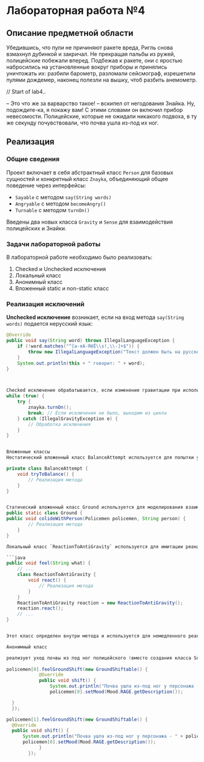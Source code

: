 # Лабораторная работа №4

## Описание предметной области

Убедившись, что пули не причиняют ракете вреда, Ригль снова взмахнул дубинкой и закричал. Не прекращая пальбы из ружей, полицейские побежали вперед. Подбежав к ракете, они с яростью набросились на установленные вокруг приборы и принялись уничтожать их: разбили барометр, разломали сейсмограф, изрешетили пулями дождемер, наконец полезли на вышку, чтоб разбить анемометр.

// Start of lab4..

– Это что же за варварство такое! – вскипел от негодования Знайка. Ну, подождите-ка, я покажу вам!
С этими словами он включил прибор невесомости. Полицейские, которые не ожидали никакого подвоха, в ту же секунду почувствовали, что почва ушла из-под их ног.



## Реализация

### Общие сведения

Проект включает в себя абстрактный класс `Person` для базовых сущностей и конкретный класс `Znayka`, объединяющий общее поведение через интерфейсы:
- `Sayable` с методом `say(String words)`
- `Angryable` с методом `becomeAngry()`
- `Turnable` с методом `turnOn()`

Введены два новых класса `Gravity` и `Sense` для взаимодействия полицейских и Знайки.

### Задачи лабораторной работы

В лабораторной работе необходимо было реализовать:
1. Checked и Unchecked исключения
2. Локальный класс
3. Анонимный класс
4. Вложенный static и non-static класс

### Реализация исключений

**Unchecked исключение** возникает, если на вход метода `say(String words)` подается нерусский язык:

```java
@Override
public void say(String word) throws IllegalLanguageException {
    if (!word.matches("^[а-яА-ЯёЁ\\s!,\\-]+$")) {
        throw new IllegalLanguageException("Текст должен быть на русском языке");
    }
    System.out.println(this + " говорит: " + word);
}



Checked исключение обрабатывается, если изменение гравитации при использовании turnOn() слишком велико:
while (true) {
    try {
        znayka.turnOn();
        break; // Если исключения не было, выходим из цикла
    } catch (IllegalGravityException e) {
        // Обработка исключения
    }
}


Вложенные классы
Нестатический вложенный класс BalanceAttempt используется для попытки удержаться в воздухе:

private class BalanceAttempt {
    void tryToBalance() {
        // Реализация метода
    }
}


Статический вложенный класс Ground используется для моделирования взаимодействия с землей:
public static class Ground {
public void colideWithPerson(Policemen policemen, String person) {
        // Реализация метода
    }
}

Локальный класс `ReactionToAntiGravity` используется для имитации реакции полицейского на отсутствие гравитации:

```java
public void feel(String what) {
    // ...
    class ReactionToAntiGravity {
        void react() {
            // Реализация метода
        }
    }
    ReactionToAntiGravity reaction = new ReactionToAntiGravity();
    reaction.react();
    // ...
}


Этот класс определен внутри метода и используется для немедленного реагирования на изменения в окружающей среде, что отлично демонстрирует принцип инкапсуляции и обеспечивает локализацию поведения в пределах метода.

Анонимный класс

реализует уход почвы из под ног полицейского (вместо создания класса Soil мой выбор пал на анонимный класс)
   
policemen[0].feelGroundShift(new GroundShiftable() {
            @Override
            public void shift() {
                System.out.println("Почва ушла из-под ног у персонажа - " + policemen[0].toString());
                policemen[0].setMood(Mood.RAGE.getDescription());

  }
  });

policemen[1].feelGroundShift(new GroundShiftable() {
  @Override
  public void shift() {
      System.out.println("Почва ушла из-под ног у персонажа - " + policemen[1].toString());
      policemen[0].setMood(Mood.RAGE.getDescription());
            }
        });



   
